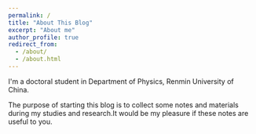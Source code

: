 ```yaml
---
permalink: /
title: "About This Blog"
excerpt: "About me"
author_profile: true
redirect_from: 
  - /about/
  - /about.html
---
```


I'm a doctoral student in Department of Physics, Renmin University of China.

The purpose of starting this blog is to collect some notes and materials during my studies and research.It would be my pleasure if these notes are useful to you.


